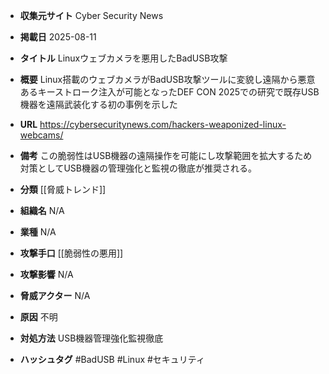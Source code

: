 - **収集元サイト**
Cyber Security News

- **掲載日**
2025-08-11

- **タイトル**
Linuxウェブカメラを悪用したBadUSB攻撃

- **概要**
Linux搭載のウェブカメラがBadUSB攻撃ツールに変貌し遠隔から悪意あるキーストローク注入が可能となったDEF CON 2025での研究で既存USB機器を遠隔武装化する初の事例を示した

- **URL**
https://cybersecuritynews.com/hackers-weaponized-linux-webcams/

- **備考**
この脆弱性はUSB機器の遠隔操作を可能にし攻撃範囲を拡大するため対策としてUSB機器の管理強化と監視の徹底が推奨される。

- **分類**
[[脅威トレンド]]

- **組織名**
N/A

- **業種**
N/A

- **攻撃手口**
[[脆弱性の悪用]]

- **攻撃影響**
N/A

- **脅威アクター**
N/A

- **原因**
不明

- **対処方法**
USB機器管理強化監視徹底

- **ハッシュタグ**
#BadUSB #Linux #セキュリティ
